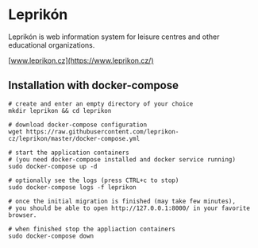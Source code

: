 Leprikón
========

Leprikón is web information system for leisure centres and other educational organizations.

[www.leprikon.cz](https://www.leprikon.cz/)


Installation with docker-compose
--------------------------------

```shell
# create and enter an empty directory of your choice
mkdir leprikon && cd leprikon

# download docker-compose configuration
wget https://raw.githubusercontent.com/leprikon-cz/leprikon/master/docker-compose.yml

# start the application containers
# (you need docker-compose installed and docker service running)
sudo docker-compose up -d

# optionally see the logs (press CTRL+c to stop)
sudo docker-compose logs -f leprikon

# once the initial migration is finished (may take few minutes),
# you should be able to open http://127.0.0.1:8000/ in your favorite browser.

# when finished stop the appliaction containers
sudo docker-compose down
```
